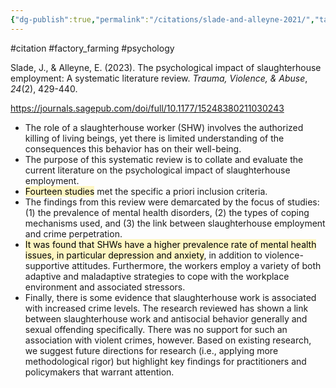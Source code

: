 ```yaml
---
{"dg-publish":true,"permalink":"/citations/slade-and-alleyne-2021/","tags":["#citation","#factory_farming","#psychology"],"created":"2025-10-23T17:42:46.978+01:00","updated":"2025-10-23T18:06:08.965+01:00"}
---
```


#citation #factory_farming #psychology 

Slade, J., & Alleyne, E. (2023). The psychological impact of slaughterhouse employment: A systematic literature review. _Trauma, Violence, & Abuse_, _24_(2), 429-440.

https://journals.sagepub.com/doi/full/10.1177/15248380211030243

- The role of a slaughterhouse worker (SHW) involves the authorized killing of living beings, yet there is limited understanding of the consequences this behavior has on their well-being. 
- The purpose of this systematic review is to collate and evaluate the current literature on the psychological impact of slaughterhouse employment. 
- <mark style="background: #FFF3A3A6;">Fourteen studies</mark> met the specific a priori inclusion criteria. 
- The findings from this review were demarcated by the focus of studies: (1) the prevalence of mental health disorders, (2) the types of coping mechanisms used, and (3) the link between slaughterhouse employment and crime perpetration. 
- <mark style="background: #FFF3A3A6;">It was found that SHWs have a higher prevalence rate of mental health issues, in particular depression and anxiety</mark>, in addition to violence-supportive attitudes. Furthermore, the workers employ a variety of both adaptive and maladaptive strategies to cope with the workplace environment and associated stressors. 
- Finally, there is some evidence that slaughterhouse work is associated with increased crime levels. The research reviewed has shown a link between slaughterhouse work and antisocial behavior generally and sexual offending specifically. There was no support for such an association with violent crimes, however. Based on existing research, we suggest future directions for research (i.e., applying more methodological rigor) but highlight key findings for practitioners and policymakers that warrant attention.